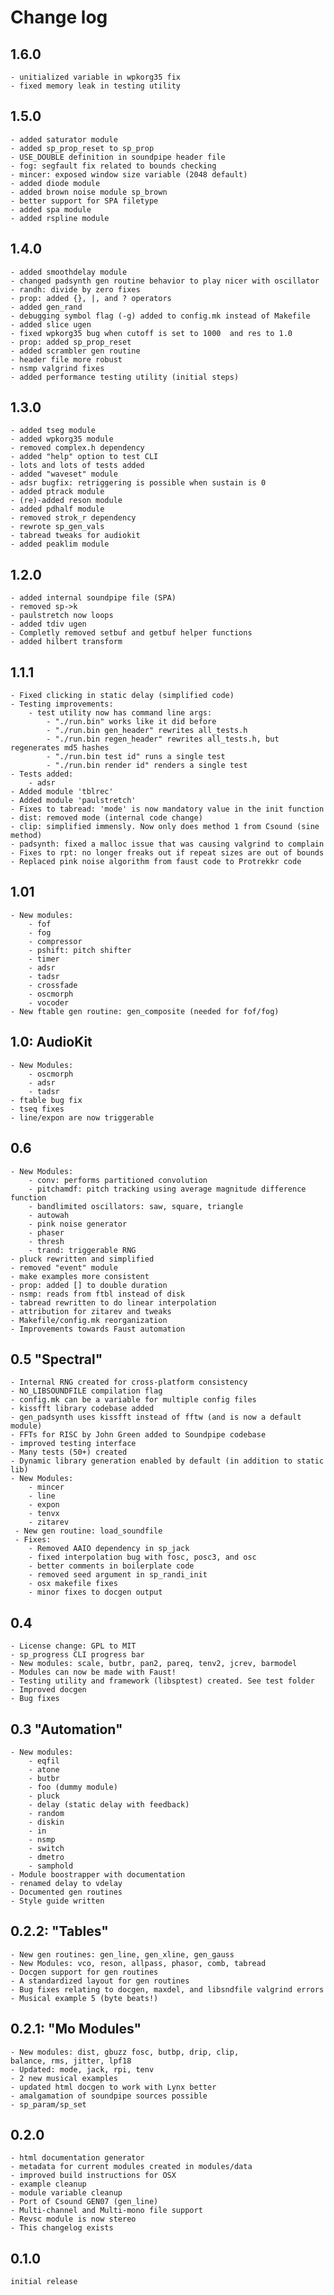 # Change log

1.6.0
-----
    - unitialized variable in wpkorg35 fix
    - fixed memory leak in testing utility

1.5.0
-----
    - added saturator module
    - added sp_prop_reset to sp_prop
    - USE_DOUBLE definition in soundpipe header file
    - fog: segfault fix related to bounds checking
    - mincer: exposed window size variable (2048 default)
    - added diode module
    - added brown noise module sp_brown
    - better support for SPA filetype
    - added spa module
    - added rspline module

1.4.0
-----
    - added smoothdelay module
    - changed padsynth gen routine behavior to play nicer with oscillator
    - randh: divide by zero fixes
    - prop: added {}, |, and ? operators
    - added gen_rand
    - debugging symbol flag (-g) added to config.mk instead of Makefile
    - added slice ugen
    - fixed wpkorg35 bug when cutoff is set to 1000  and res to 1.0
    - prop: added sp_prop_reset
    - added scrambler gen routine
    - header file more robust
    - nsmp valgrind fixes
    - added performance testing utility (initial steps)
 
1.3.0
-----
    - added tseg module
    - added wpkorg35 module
    - removed complex.h dependency
    - added "help" option to test CLI
    - lots and lots of tests added
    - added "waveset" module
    - adsr bugfix: retriggering is possible when sustain is 0
    - added ptrack module
    - (re)-added reson module
    - added pdhalf module
    - removed strok_r dependency
    - rewrote sp_gen_vals
    - tabread tweaks for audiokit
    - added peaklim module

1.2.0
-----
    - added internal soundpipe file (SPA)
    - removed sp->k
    - paulstretch now loops
    - added tdiv ugen
    - Completly removed setbuf and getbuf helper functions
    - added hilbert transform

1.1.1
-----
    - Fixed clicking in static delay (simplified code)
    - Testing improvements:
        - test utility now has command line args:
            - "./run.bin" works like it did before
            - "./run.bin gen_header" rewrites all_tests.h 
            - "./run.bin regen_header" rewrites all_tests.h, but regenerates md5 hashes
            - "./run.bin test id" runs a single test
            - "./run.bin render id" renders a single test
    - Tests added:
        - adsr
    - Added module 'tblrec' 
    - Added module 'paulstretch'
    - Fixes to tabread: 'mode' is now mandatory value in the init function
    - dist: removed mode (internal code change)
    - clip: simplified immensly. Now only does method 1 from Csound (sine method)
    - padsynth: fixed a malloc issue that was causing valgrind to complain
    - Fixes to rpt: no longer freaks out if repeat sizes are out of bounds
    - Replaced pink noise algorithm from faust code to Protrekkr code

1.01 
----
    - New modules:
        - fof 
        - fog
        - compressor
        - pshift: pitch shifter
        - timer
        - adsr
        - tadsr
        - crossfade
        - oscmorph
        - vocoder
    - New ftable gen routine: gen_composite (needed for fof/fog)

1.0: AudioKit
-------------
    - New Modules:
        - oscmorph
        - adsr
        - tadsr
    - ftable bug fix
    - tseq fixes
    - line/expon are now triggerable

0.6 
--------------
    - New Modules:
        - conv: performs partitioned convolution
        - pitchamdf: pitch tracking using average magnitude difference function
        - bandlimited oscillators: saw, square, triangle
        - autowah
        - pink noise generator
        - phaser
        - thresh
        - trand: triggerable RNG
    - pluck rewritten and simplified
    - removed "event" module
    - make examples more consistent
    - prop: added [] to double duration
    - nsmp: reads from ftbl instead of disk
    - tabread rewritten to do linear interpolation
    - attribution for zitarev and tweaks
    - Makefile/config.mk reorganization
    - Improvements towards Faust automation

0.5 "Spectral"
--------------
    - Internal RNG created for cross-platform consistency
    - NO_LIBSOUNDFILE compilation flag
    - config.mk can be a variable for multiple config files
    - kissfft library codebase added
    - gen_padsynth uses kissfft instead of fftw (and is now a default module)
    - FFTs for RISC by John Green added to Soundpipe codebase
    - improved testing interface 
    - Many tests (50+) created
    - Dynamic library generation enabled by default (in addition to static lib)
    - New Modules:
        - mincer
        - line
        - expon
        - tenvx 
        - zitarev
     - New gen routine: load_soundfile
     - Fixes:
        - Removed AAIO dependency in sp_jack
        - fixed interpolation bug with fosc, posc3, and osc
        - better comments in boilerplate code
        - removed seed argument in sp_randi_init
        - osx makefile fixes
        - minor fixes to docgen output

0.4 
---
    - License change: GPL to MIT
    - sp_progress CLI progress bar
    - New modules: scale, butbr, pan2, pareq, tenv2, jcrev, barmodel
    - Modules can now be made with Faust!
    - Testing utility and framework (libsptest) created. See test folder
    - Improved docgen
    - Bug fixes

0.3 "Automation"
----------------
    - New modules:
        - eqfil
        - atone
        - butbr
        - foo (dummy module)
        - pluck
        - delay (static delay with feedback)
        - random
        - diskin
        - in
        - nsmp
        - switch
        - dmetro
        - samphold
    - Module boostrapper with documentation
    - renamed delay to vdelay
    - Documented gen routines
    - Style guide written

0.2.2: "Tables"
---------------
    - New gen routines: gen_line, gen_xline, gen_gauss
    - New Modules: vco, reson, allpass, phasor, comb, tabread
    - Docgen support for gen routines
    - A standardized layout for gen routines
    - Bug fixes relating to docgen, maxdel, and libsndfile valgrind errors
    - Musical example 5 (byte beats!)

0.2.1: "Mo Modules"
-------------------
    - New modules: dist, gbuzz fosc, butbp, drip, clip,
    balance, rms, jitter, lpf18
    - Updated: mode, jack, rpi, tenv
    - 2 new musical examples
    - updated html docgen to work with Lynx better
    - amalgamation of soundpipe sources possible
    - sp_param/sp_set
0.2.0
-----
    - html documentation generator
    - metadata for current modules created in modules/data 
    - improved build instructions for OSX
    - example cleanup
    - module variable cleanup
    - Port of Csound GEN07 (gen_line)
    - Multi-channel and Multi-mono file support
    - Revsc module is now stereo
    - This changelog exists

0.1.0
-----

    initial release
